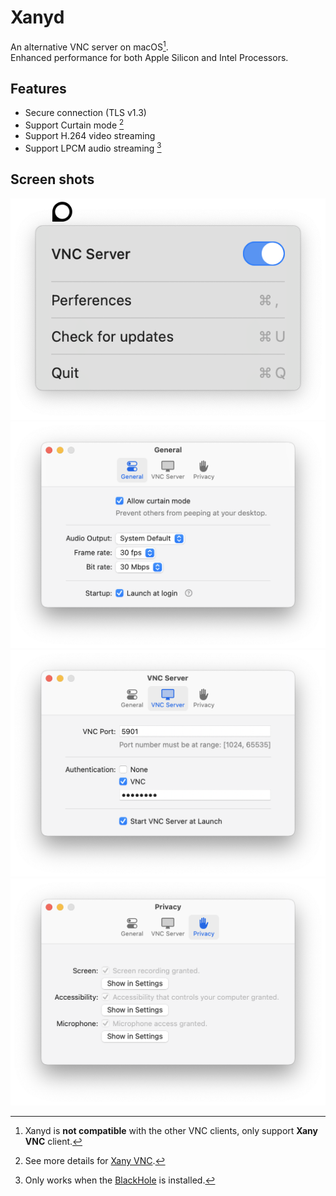 # Xanyd
An alternative VNC server on macOS[^1].  
Enhanced performance for both Apple Silicon and Intel Processors. 

## Features
- Secure connection (TLS v1.3)
- Support Curtain mode [^2]
- Support H.264 video streaming
- Support LPCM audio streaming [^3]

## Screen shots
![image info](./images/status_bar.png)
![image info](./images/gerneral.png)
![image info](./images/vnc_server.png)
![image info](./images/privacy.png)

[^1]: Xanyd is **not compatible** with the other VNC clients, only support **Xany VNC** [^2] client.
[^2]: See more details for [Xany VNC](https://xany.app/xany_vnc.html).
[^3]: Only works when the [BlackHole](https://github.com/ExistentialAudio/BlackHole) is installed.